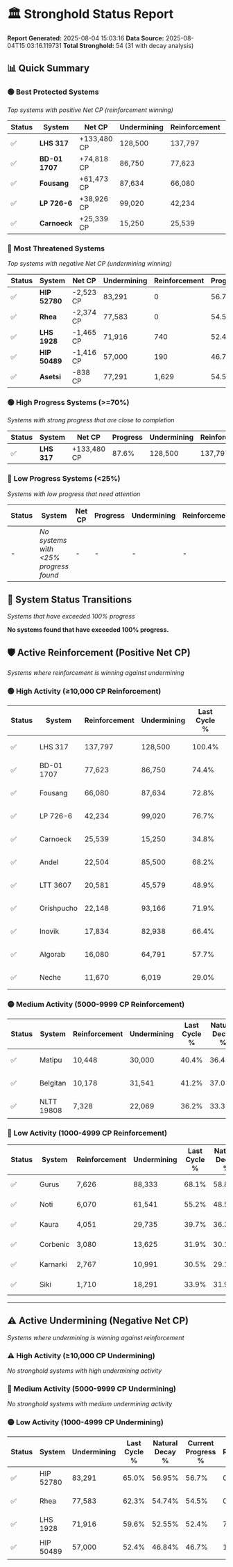 # 🏛️ Stronghold Status Report

**Report Generated:** 2025-08-04 15:03:16
**Data Source:** 2025-08-04T15:03:16.119731
**Total Stronghold:** 54 (31 with decay analysis)

## 📊 Quick Summary

### 🟢 **Best Protected Systems**
*Top systems with positive Net CP (reinforcement winning)*

| Status | System | Net CP | Undermining | Reinforcement | Progress |
|--------|--------|--------|-------------|---------------|----------|
| ✅ | **LHS 317** | +133,480 CP | 128,500 | 137,797 | 87.6% |
| ✅ | **BD-01 1707** | +74,818 CP | 86,750 | 77,623 | 65.7% |
| ✅ | **Fousang** | +61,473 CP | 87,634 | 66,080 | 64.0% |
| ✅ | **LP 726-6** | +38,926 CP | 99,020 | 42,234 | 66.8% |
| ✅ | **Carnoeck** | +25,339 CP | 15,250 | 25,539 | 33.3% |

### 🔴 **Most Threatened Systems**
*Top systems with negative Net CP (undermining winning)*

| Status | System | Net CP | Undermining | Reinforcement | Progress |
|--------|--------|--------|-------------|---------------|----------|
| ✅ | **HIP 52780** | -2,523 CP | 83,291 | 0 | 56.7% |
| ✅ | **Rhea** | -2,374 CP | 77,583 | 0 | 54.5% |
| ✅ | **LHS 1928** | -1,465 CP | 71,916 | 740 | 52.4% |
| ✅ | **HIP 50489** | -1,416 CP | 57,000 | 190 | 46.7% |
| ✅ | **Asetsi** | -838 CP | 77,291 | 1,629 | 54.5% |

### 🟢 **High Progress Systems (>=70%)**
*Systems with strong progress that are close to completion*

| Status | System | Net CP | Progress | Undermining | Reinforcement |
|--------|--------|--------|----------|-------------|---------------|
| ✅ | **LHS 317** | +133,480 CP | 87.6% | 128,500 | 137,797 |

### 🔴 **Low Progress Systems (<25%)**
*Systems with low progress that need attention*

| Status | System | Net CP | Progress | Undermining | Reinforcement |
|--------|--------|--------|----------|-------------|---------------|
| - | *No systems with <25% progress found* | - | - | - | - |
## 🔄 System Status Transitions
*Systems that have exceeded 100% progress*

**No systems found that have exceeded 100% progress.**

## 🛡️ Active Reinforcement (Positive Net CP)
*Systems where reinforcement is winning against undermining*

### 🟢 High Activity (≥10,000 CP Reinforcement)

| Status | System | Reinforcement | Undermining | Last Cycle % | Natural Decay % | Current Progress % | Current CP | Net CP | Activity |
|--------|--------|---------------|-------------|--------------|-----------------|-------------------|------------|--------|----------|
| ✅ | LHS 317 | 137,797 | 128,500 | 100.4% | 74.25% | 87.6% | 875,999 | +133,480 | 🟢 High Reinforcement |
| ✅ | BD-01 1707 | 77,623 | 86,750 | 74.4% | 58.22% | 65.7% | 657,000 | +74,818 | 🟢 High Reinforcement |
| ✅ | Fousang | 66,080 | 87,634 | 72.8% | 57.85% | 64.0% | 640,000 | +61,473 | 🟢 High Reinforcement |
| ✅ | LP 726-6 | 42,234 | 99,020 | 76.7% | 62.91% | 66.8% | 667,999 | +38,926 | 🟢 High Reinforcement |
| ✅ | Carnoeck | 25,539 | 15,250 | 34.8% | 30.77% | 33.3% | 332,999 | +25,339 | 🟢 High Reinforcement |
| ✅ | Andel | 22,504 | 85,500 | 68.2% | 57.73% | 59.7% | 597,000 | +19,719 | 🟢 High Reinforcement |
| ✅ | LTT 3607 | 20,581 | 45,579 | 48.9% | 42.38% | 44.3% | 442,999 | +19,199 | 🟢 High Reinforcement |
| ✅ | Orishpucho | 22,148 | 93,166 | 71.9% | 60.69% | 62.6% | 626,000 | +19,124 | 🟢 High Reinforcement |
| ✅ | Inovik | 17,834 | 82,938 | 66.4% | 56.62% | 58.1% | 581,000 | +14,824 | 🟢 High Reinforcement |
| ✅ | Algorab | 16,080 | 64,791 | 57.7% | 49.79% | 51.2% | 512,000 | +14,086 | 🟢 High Reinforcement |
| ✅ | Neche | 11,670 | 6,019 | 29.0% | 27.22% | 28.4% | 284,000 | +11,801 | 🟢 High Reinforcement |

### 🟡 Medium Activity (5000-9999 CP Reinforcement)

| Status | System | Reinforcement | Undermining | Last Cycle % | Natural Decay % | Current Progress % | Current CP | Net CP | Activity |
|--------|--------|---------------|-------------|--------------|-----------------|-------------------|------------|--------|----------|
| ✅ | Matipu | 10,448 | 30,000 | 40.4% | 36.43% | 37.4% | 374,000 | +9,710 | 🟡 Medium Reinforcement |
| ✅ | Belgitan | 10,178 | 31,541 | 41.2% | 37.05% | 38.0% | 380,000 | +9,466 | 🟡 Medium Reinforcement |
| ✅ | NLTT 19808 | 7,328 | 22,069 | 36.2% | 33.33% | 34.0% | 340,000 | +6,735 | 🟡 Medium Reinforcement |

### 🔴 Low Activity (1000-4999 CP Reinforcement)

| Status | System | Reinforcement | Undermining | Last Cycle % | Natural Decay % | Current Progress % | Current CP | Net CP | Activity |
|--------|--------|---------------|-------------|--------------|-----------------|-------------------|------------|--------|----------|
| ✅ | Gurus | 7,626 | 88,333 | 68.1% | 58.82% | 59.3% | 593,000 | +4,758 | 🔵 Low Reinforcement |
| ✅ | Noti | 6,070 | 61,541 | 55.2% | 48.57% | 49.0% | 490,000 | +4,268 | 🔵 Low Reinforcement |
| ✅ | Kaura | 4,051 | 29,735 | 39.7% | 36.36% | 36.7% | 367,000 | +3,404 | 🔵 Low Reinforcement |
| ✅ | Corbenic | 3,080 | 13,625 | 31.9% | 30.19% | 30.5% | 305,000 | +3,067 | 🔵 Low Reinforcement |
| ✅ | Karnarki | 2,767 | 10,991 | 30.5% | 29.13% | 29.4% | 294,000 | +2,716 | 🔵 Low Reinforcement |
| ✅ | Siki | 1,710 | 18,291 | 33.9% | 31.95% | 32.1% | 321,000 | +1,452 | 🔵 Low Reinforcement |


---

## ⚠️ Active Undermining (Negative Net CP)
*Systems where undermining is winning against reinforcement*

### ⚠️ High Activity (≥10,000 CP Undermining)

*No stronghold systems with high undermining activity*

### 🔶 Medium Activity (5000-9999 CP Undermining)

*No stronghold systems with medium undermining activity*

### 🟡 Low Activity (1000-4999 CP Undermining)

| Status | System | Undermining | Last Cycle % | Natural Decay % | Current Progress % | Reinforcement | Current CP | Net CP | Activity |
|--------|--------|-------------|--------------|-----------------|-------------------|---------------|------------|--------|----------|
| ✅ | HIP 52780 | 83,291 | 65.0% | 56.95% | 56.7% | 0 | 567,000 | -2,523 | 🟡 Low Undermining |
| ✅ | Rhea | 77,583 | 62.3% | 54.74% | 54.5% | 0 | 545,000 | -2,374 | 🟡 Low Undermining |
| ✅ | LHS 1928 | 71,916 | 59.6% | 52.55% | 52.4% | 740 | 524,000 | -1,465 | 🟡 Low Undermining |
| ✅ | HIP 50489 | 57,000 | 52.4% | 46.84% | 46.7% | 190 | 467,000 | -1,416 | 🟡 Low Undermining |
